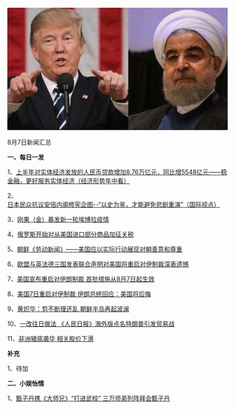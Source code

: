 ![08_01](.\08_07.jpg)

8月7日新闻汇总

**一、每日一发**

1、[上半年对实体经济发放的人民币贷款增加8.76万亿元，同比增5548亿元——稳金融，更好服务实体经济（经济形势年中看）](http://paper.people.com.cn/rmrb/html/2018-08/07/nw.D110000renmrb_20180807_1-01.htm)

2、[日本民众抗议安倍内阁修宪企图--“以史为鉴，才能避免悲剧重演”（国际视点）](http://paper.people.com.cn/rmrb/html/2018-08/07/nw.D110000renmrb_20180807_1-21.htm)

3、[刚果（金）暴发新一轮埃博拉疫情](http://paper.people.com.cn/rmrb/html/2018-08/07/nw.D110000renmrb_20180807_6-21.htm)

4、[俄罗斯开始对从美国进口部分商品加征关税](http://paper.people.com.cn/rmrb/html/2018-08/07/nw.D110000renmrb_20180807_3-21.htm)

5、[朝鲜《劳动新闻》——美国应以实际行动展现对朝善意和尊重](http://paper.people.com.cn/rmrb/html/2018-08/07/nw.D110000renmrb_20180807_4-21.htm)

6、[欧盟与英法德三国发表联合声明对美国将重启对伊制裁深表遗憾](http://paper.people.com.cn/rmrb/html/2018-08/07/nw.D110000renmrb_20180807_5-21.htm)

7、[美国宣布重启对伊朗制裁 首批措施从8月7日起生效](http://news.163.com/18/0807/05/DOJ6K22Q000187V5.html)

8、[美国7日重启对伊制裁 伊朗总统回应：美国将后悔](http://news.163.com/18/0807/05/DOJ5APKF0001875O.html)

9、[黄炽华：剪不断理还乱 朝鲜半岛再起波澜](https://www.zaobao.com.sg/forum/views/opinion/story20180807-881347)

10、[一改往日做法 《人民日报》海外版点名特朗普引发贸易战](https://www.zaobao.com.sg/news/china/story20180807-881268)

11、[非洲猪瘟袭华 相关股价下滑](https://www.zaobao.com.sg/finance/china/story20180807-881340)



**补充**

1、待加



**二、小娱怡情**

1、[甄子丹携《大师兄》“打进武校” 三万师弟列阵拜会甄子丹](http://movie.67.com/hyzx/2018/08/06/926148.html)
